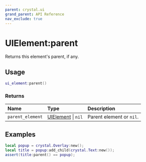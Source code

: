 ```yaml
---
parent: crystal.ui
grand_parent: API Reference
nav_exclude: true
---
```


# UIElement:parent

Returns this element's parent, if any.

## Usage

```lua
ui_element:parent()
```

### Returns

| Name             | Type                             | Description              |
| :--------------- | :------------------------------- | :----------------------- |
| `parent_element` | [UIElement](ui_element) \| `nil` | Parent element or `nil`. |

## Examples

```lua
local popup = crystal.Overlay:new();
local title = popup:add_child(crystal.Text:new());
assert(title:parent() == popup);
```
